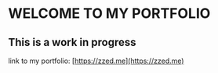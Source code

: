 # WELCOME TO MY PORTFOLIO

## This is a work in progress

link to my portfolio: [https://zzed.me](https://zzed.me)

